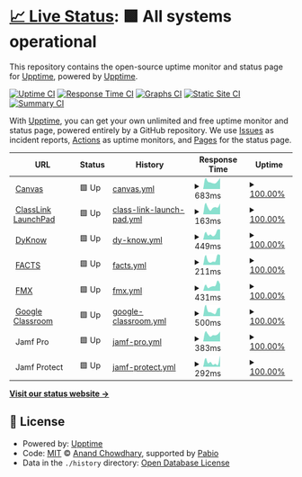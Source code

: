 # [📈 Live Status](https://upptime.github.io/upptime): <!--live status--> **🟩 All systems operational**

This repository contains the open-source uptime monitor and status page for [Upptime](https://upptime.js.org), powered by [Upptime](https://github.com/upptime/upptime).

[![Uptime CI](https://github.com/KeitheMyers/tfaUptime/workflows/Uptime%20CI/badge.svg)](https://github.com/KeitheMyers/tfaUptime/actions?query=workflow%3A%22Uptime+CI%22)
[![Response Time CI](https://github.com/KeitheMyers/tfaUptime/workflows/Response%20Time%20CI/badge.svg)](https://github.com/KeitheMyers/tfaUptime/actions?query=workflow%3A%22Response+Time+CI%22)
[![Graphs CI](https://github.com/KeitheMyers/tfaUptime/workflows/Graphs%20CI/badge.svg)](https://github.com/KeitheMyers/tfaUptime/actions?query=workflow%3A%22Graphs+CI%22)
[![Static Site CI](https://github.com/KeitheMyers/tfaUptime/workflows/Static%20Site%20CI/badge.svg)](https://github.com/KeitheMyers/tfaUptime/actions?query=workflow%3A%22Static+Site+CI%22)
[![Summary CI](https://github.com/KeitheMyers/tfaUptime/workflows/Summary%20CI/badge.svg)](https://github.com/KeitheMyers/tfaUptime/actions?query=workflow%3A%22Summary+CI%22)

With [Upptime](https://upptime.js.org), you can get your own unlimited and free uptime monitor and status page, powered entirely by a GitHub repository. We use [Issues](https://github.com/upptime/upptime/issues) as incident reports, [Actions](https://github.com/KeitheMyers/tfaUptime/actions) as uptime monitors, and [Pages](https://upptime.github.io/upptime) for the status page.

<!--start: status pages-->
<!-- This summary is generated by Upptime (https://github.com/upptime/upptime) -->
<!-- Do not edit this manually, your changes will be overwritten -->
<!-- prettier-ignore -->
| URL | Status | History | Response Time | Uptime |
| --- | ------ | ------- | ------------- | ------ |
| <img alt="" src="https://icons.duckduckgo.com/ip3/thefirstacademy.instructure.com.ico" height="13"> [Canvas](https://thefirstacademy.instructure.com/) | 🟩 Up | [canvas.yml](https://github.com/keithemyers/tfaUptime/commits/HEAD/history/canvas.yml) | <details><summary><img alt="Response time graph" src="./graphs/canvas/response-time-week.png" height="20"> 683ms</summary><br><a href="https://status.thefirstacademy.org/history/canvas"><img alt="Response time 1027" src="https://img.shields.io/endpoint?url=https%3A%2F%2Fraw.githubusercontent.com%2Fkeithemyers%2FtfaUptime%2FHEAD%2Fapi%2Fcanvas%2Fresponse-time.json"></a><br><a href="https://status.thefirstacademy.org/history/canvas"><img alt="24-hour response time 961" src="https://img.shields.io/endpoint?url=https%3A%2F%2Fraw.githubusercontent.com%2Fkeithemyers%2FtfaUptime%2FHEAD%2Fapi%2Fcanvas%2Fresponse-time-day.json"></a><br><a href="https://status.thefirstacademy.org/history/canvas"><img alt="7-day response time 683" src="https://img.shields.io/endpoint?url=https%3A%2F%2Fraw.githubusercontent.com%2Fkeithemyers%2FtfaUptime%2FHEAD%2Fapi%2Fcanvas%2Fresponse-time-week.json"></a><br><a href="https://status.thefirstacademy.org/history/canvas"><img alt="30-day response time 1230" src="https://img.shields.io/endpoint?url=https%3A%2F%2Fraw.githubusercontent.com%2Fkeithemyers%2FtfaUptime%2FHEAD%2Fapi%2Fcanvas%2Fresponse-time-month.json"></a><br><a href="https://status.thefirstacademy.org/history/canvas"><img alt="1-year response time 1027" src="https://img.shields.io/endpoint?url=https%3A%2F%2Fraw.githubusercontent.com%2Fkeithemyers%2FtfaUptime%2FHEAD%2Fapi%2Fcanvas%2Fresponse-time-year.json"></a></details> | <details><summary><a href="https://status.thefirstacademy.org/history/canvas">100.00%</a></summary><a href="https://status.thefirstacademy.org/history/canvas"><img alt="All-time uptime 99.97%" src="https://img.shields.io/endpoint?url=https%3A%2F%2Fraw.githubusercontent.com%2Fkeithemyers%2FtfaUptime%2FHEAD%2Fapi%2Fcanvas%2Fuptime.json"></a><br><a href="https://status.thefirstacademy.org/history/canvas"><img alt="24-hour uptime 100.00%" src="https://img.shields.io/endpoint?url=https%3A%2F%2Fraw.githubusercontent.com%2Fkeithemyers%2FtfaUptime%2FHEAD%2Fapi%2Fcanvas%2Fuptime-day.json"></a><br><a href="https://status.thefirstacademy.org/history/canvas"><img alt="7-day uptime 100.00%" src="https://img.shields.io/endpoint?url=https%3A%2F%2Fraw.githubusercontent.com%2Fkeithemyers%2FtfaUptime%2FHEAD%2Fapi%2Fcanvas%2Fuptime-week.json"></a><br><a href="https://status.thefirstacademy.org/history/canvas"><img alt="30-day uptime 99.93%" src="https://img.shields.io/endpoint?url=https%3A%2F%2Fraw.githubusercontent.com%2Fkeithemyers%2FtfaUptime%2FHEAD%2Fapi%2Fcanvas%2Fuptime-month.json"></a><br><a href="https://status.thefirstacademy.org/history/canvas"><img alt="1-year uptime 99.97%" src="https://img.shields.io/endpoint?url=https%3A%2F%2Fraw.githubusercontent.com%2Fkeithemyers%2FtfaUptime%2FHEAD%2Fapi%2Fcanvas%2Fuptime-year.json"></a></details>
| <img alt="" src="https://icons.duckduckgo.com/ip3/launchpad.classlink.com.ico" height="13"> [ClassLink LaunchPad](https://launchpad.classlink.com/thefirstacademy) | 🟩 Up | [class-link-launch-pad.yml](https://github.com/keithemyers/tfaUptime/commits/HEAD/history/class-link-launch-pad.yml) | <details><summary><img alt="Response time graph" src="./graphs/class-link-launch-pad/response-time-week.png" height="20"> 163ms</summary><br><a href="https://status.thefirstacademy.org/history/class-link-launch-pad"><img alt="Response time 147" src="https://img.shields.io/endpoint?url=https%3A%2F%2Fraw.githubusercontent.com%2Fkeithemyers%2FtfaUptime%2FHEAD%2Fapi%2Fclass-link-launch-pad%2Fresponse-time.json"></a><br><a href="https://status.thefirstacademy.org/history/class-link-launch-pad"><img alt="24-hour response time 238" src="https://img.shields.io/endpoint?url=https%3A%2F%2Fraw.githubusercontent.com%2Fkeithemyers%2FtfaUptime%2FHEAD%2Fapi%2Fclass-link-launch-pad%2Fresponse-time-day.json"></a><br><a href="https://status.thefirstacademy.org/history/class-link-launch-pad"><img alt="7-day response time 163" src="https://img.shields.io/endpoint?url=https%3A%2F%2Fraw.githubusercontent.com%2Fkeithemyers%2FtfaUptime%2FHEAD%2Fapi%2Fclass-link-launch-pad%2Fresponse-time-week.json"></a><br><a href="https://status.thefirstacademy.org/history/class-link-launch-pad"><img alt="30-day response time 147" src="https://img.shields.io/endpoint?url=https%3A%2F%2Fraw.githubusercontent.com%2Fkeithemyers%2FtfaUptime%2FHEAD%2Fapi%2Fclass-link-launch-pad%2Fresponse-time-month.json"></a><br><a href="https://status.thefirstacademy.org/history/class-link-launch-pad"><img alt="1-year response time 147" src="https://img.shields.io/endpoint?url=https%3A%2F%2Fraw.githubusercontent.com%2Fkeithemyers%2FtfaUptime%2FHEAD%2Fapi%2Fclass-link-launch-pad%2Fresponse-time-year.json"></a></details> | <details><summary><a href="https://status.thefirstacademy.org/history/class-link-launch-pad">100.00%</a></summary><a href="https://status.thefirstacademy.org/history/class-link-launch-pad"><img alt="All-time uptime 100.00%" src="https://img.shields.io/endpoint?url=https%3A%2F%2Fraw.githubusercontent.com%2Fkeithemyers%2FtfaUptime%2FHEAD%2Fapi%2Fclass-link-launch-pad%2Fuptime.json"></a><br><a href="https://status.thefirstacademy.org/history/class-link-launch-pad"><img alt="24-hour uptime 100.00%" src="https://img.shields.io/endpoint?url=https%3A%2F%2Fraw.githubusercontent.com%2Fkeithemyers%2FtfaUptime%2FHEAD%2Fapi%2Fclass-link-launch-pad%2Fuptime-day.json"></a><br><a href="https://status.thefirstacademy.org/history/class-link-launch-pad"><img alt="7-day uptime 100.00%" src="https://img.shields.io/endpoint?url=https%3A%2F%2Fraw.githubusercontent.com%2Fkeithemyers%2FtfaUptime%2FHEAD%2Fapi%2Fclass-link-launch-pad%2Fuptime-week.json"></a><br><a href="https://status.thefirstacademy.org/history/class-link-launch-pad"><img alt="30-day uptime 100.00%" src="https://img.shields.io/endpoint?url=https%3A%2F%2Fraw.githubusercontent.com%2Fkeithemyers%2FtfaUptime%2FHEAD%2Fapi%2Fclass-link-launch-pad%2Fuptime-month.json"></a><br><a href="https://status.thefirstacademy.org/history/class-link-launch-pad"><img alt="1-year uptime 100.00%" src="https://img.shields.io/endpoint?url=https%3A%2F%2Fraw.githubusercontent.com%2Fkeithemyers%2FtfaUptime%2FHEAD%2Fapi%2Fclass-link-launch-pad%2Fuptime-year.json"></a></details>
| <img alt="" src="https://icons.duckduckgo.com/ip3/dyknow.me.ico" height="13"> [DyKnow](https://dyknow.me/tfa) | 🟩 Up | [dy-know.yml](https://github.com/keithemyers/tfaUptime/commits/HEAD/history/dy-know.yml) | <details><summary><img alt="Response time graph" src="./graphs/dy-know/response-time-week.png" height="20"> 449ms</summary><br><a href="https://status.thefirstacademy.org/history/dy-know"><img alt="Response time 1150" src="https://img.shields.io/endpoint?url=https%3A%2F%2Fraw.githubusercontent.com%2Fkeithemyers%2FtfaUptime%2FHEAD%2Fapi%2Fdy-know%2Fresponse-time.json"></a><br><a href="https://status.thefirstacademy.org/history/dy-know"><img alt="24-hour response time 713" src="https://img.shields.io/endpoint?url=https%3A%2F%2Fraw.githubusercontent.com%2Fkeithemyers%2FtfaUptime%2FHEAD%2Fapi%2Fdy-know%2Fresponse-time-day.json"></a><br><a href="https://status.thefirstacademy.org/history/dy-know"><img alt="7-day response time 449" src="https://img.shields.io/endpoint?url=https%3A%2F%2Fraw.githubusercontent.com%2Fkeithemyers%2FtfaUptime%2FHEAD%2Fapi%2Fdy-know%2Fresponse-time-week.json"></a><br><a href="https://status.thefirstacademy.org/history/dy-know"><img alt="30-day response time 1042" src="https://img.shields.io/endpoint?url=https%3A%2F%2Fraw.githubusercontent.com%2Fkeithemyers%2FtfaUptime%2FHEAD%2Fapi%2Fdy-know%2Fresponse-time-month.json"></a><br><a href="https://status.thefirstacademy.org/history/dy-know"><img alt="1-year response time 1150" src="https://img.shields.io/endpoint?url=https%3A%2F%2Fraw.githubusercontent.com%2Fkeithemyers%2FtfaUptime%2FHEAD%2Fapi%2Fdy-know%2Fresponse-time-year.json"></a></details> | <details><summary><a href="https://status.thefirstacademy.org/history/dy-know">100.00%</a></summary><a href="https://status.thefirstacademy.org/history/dy-know"><img alt="All-time uptime 100.00%" src="https://img.shields.io/endpoint?url=https%3A%2F%2Fraw.githubusercontent.com%2Fkeithemyers%2FtfaUptime%2FHEAD%2Fapi%2Fdy-know%2Fuptime.json"></a><br><a href="https://status.thefirstacademy.org/history/dy-know"><img alt="24-hour uptime 100.00%" src="https://img.shields.io/endpoint?url=https%3A%2F%2Fraw.githubusercontent.com%2Fkeithemyers%2FtfaUptime%2FHEAD%2Fapi%2Fdy-know%2Fuptime-day.json"></a><br><a href="https://status.thefirstacademy.org/history/dy-know"><img alt="7-day uptime 100.00%" src="https://img.shields.io/endpoint?url=https%3A%2F%2Fraw.githubusercontent.com%2Fkeithemyers%2FtfaUptime%2FHEAD%2Fapi%2Fdy-know%2Fuptime-week.json"></a><br><a href="https://status.thefirstacademy.org/history/dy-know"><img alt="30-day uptime 100.00%" src="https://img.shields.io/endpoint?url=https%3A%2F%2Fraw.githubusercontent.com%2Fkeithemyers%2FtfaUptime%2FHEAD%2Fapi%2Fdy-know%2Fuptime-month.json"></a><br><a href="https://status.thefirstacademy.org/history/dy-know"><img alt="1-year uptime 100.00%" src="https://img.shields.io/endpoint?url=https%3A%2F%2Fraw.githubusercontent.com%2Fkeithemyers%2FtfaUptime%2FHEAD%2Fapi%2Fdy-know%2Fuptime-year.json"></a></details>
| <img alt="" src="https://icons.duckduckgo.com/ip3/renweb1.renweb.com.ico" height="13"> [FACTS](https://renweb1.renweb.com/renweb1/#/Home) | 🟩 Up | [facts.yml](https://github.com/keithemyers/tfaUptime/commits/HEAD/history/facts.yml) | <details><summary><img alt="Response time graph" src="./graphs/facts/response-time-week.png" height="20"> 211ms</summary><br><a href="https://status.thefirstacademy.org/history/facts"><img alt="Response time 174" src="https://img.shields.io/endpoint?url=https%3A%2F%2Fraw.githubusercontent.com%2Fkeithemyers%2FtfaUptime%2FHEAD%2Fapi%2Ffacts%2Fresponse-time.json"></a><br><a href="https://status.thefirstacademy.org/history/facts"><img alt="24-hour response time 347" src="https://img.shields.io/endpoint?url=https%3A%2F%2Fraw.githubusercontent.com%2Fkeithemyers%2FtfaUptime%2FHEAD%2Fapi%2Ffacts%2Fresponse-time-day.json"></a><br><a href="https://status.thefirstacademy.org/history/facts"><img alt="7-day response time 211" src="https://img.shields.io/endpoint?url=https%3A%2F%2Fraw.githubusercontent.com%2Fkeithemyers%2FtfaUptime%2FHEAD%2Fapi%2Ffacts%2Fresponse-time-week.json"></a><br><a href="https://status.thefirstacademy.org/history/facts"><img alt="30-day response time 171" src="https://img.shields.io/endpoint?url=https%3A%2F%2Fraw.githubusercontent.com%2Fkeithemyers%2FtfaUptime%2FHEAD%2Fapi%2Ffacts%2Fresponse-time-month.json"></a><br><a href="https://status.thefirstacademy.org/history/facts"><img alt="1-year response time 174" src="https://img.shields.io/endpoint?url=https%3A%2F%2Fraw.githubusercontent.com%2Fkeithemyers%2FtfaUptime%2FHEAD%2Fapi%2Ffacts%2Fresponse-time-year.json"></a></details> | <details><summary><a href="https://status.thefirstacademy.org/history/facts">100.00%</a></summary><a href="https://status.thefirstacademy.org/history/facts"><img alt="All-time uptime 99.89%" src="https://img.shields.io/endpoint?url=https%3A%2F%2Fraw.githubusercontent.com%2Fkeithemyers%2FtfaUptime%2FHEAD%2Fapi%2Ffacts%2Fuptime.json"></a><br><a href="https://status.thefirstacademy.org/history/facts"><img alt="24-hour uptime 100.00%" src="https://img.shields.io/endpoint?url=https%3A%2F%2Fraw.githubusercontent.com%2Fkeithemyers%2FtfaUptime%2FHEAD%2Fapi%2Ffacts%2Fuptime-day.json"></a><br><a href="https://status.thefirstacademy.org/history/facts"><img alt="7-day uptime 100.00%" src="https://img.shields.io/endpoint?url=https%3A%2F%2Fraw.githubusercontent.com%2Fkeithemyers%2FtfaUptime%2FHEAD%2Fapi%2Ffacts%2Fuptime-week.json"></a><br><a href="https://status.thefirstacademy.org/history/facts"><img alt="30-day uptime 99.70%" src="https://img.shields.io/endpoint?url=https%3A%2F%2Fraw.githubusercontent.com%2Fkeithemyers%2FtfaUptime%2FHEAD%2Fapi%2Ffacts%2Fuptime-month.json"></a><br><a href="https://status.thefirstacademy.org/history/facts"><img alt="1-year uptime 99.89%" src="https://img.shields.io/endpoint?url=https%3A%2F%2Fraw.githubusercontent.com%2Fkeithemyers%2FtfaUptime%2FHEAD%2Fapi%2Ffacts%2Fuptime-year.json"></a></details>
| <img alt="" src="https://icons.duckduckgo.com/ip3/tfa.gofmx.com.ico" height="13"> [FMX](https://tfa.gofmx.com/login) | 🟩 Up | [fmx.yml](https://github.com/keithemyers/tfaUptime/commits/HEAD/history/fmx.yml) | <details><summary><img alt="Response time graph" src="./graphs/fmx/response-time-week.png" height="20"> 431ms</summary><br><a href="https://status.thefirstacademy.org/history/fmx"><img alt="Response time 436" src="https://img.shields.io/endpoint?url=https%3A%2F%2Fraw.githubusercontent.com%2Fkeithemyers%2FtfaUptime%2FHEAD%2Fapi%2Ffmx%2Fresponse-time.json"></a><br><a href="https://status.thefirstacademy.org/history/fmx"><img alt="24-hour response time 513" src="https://img.shields.io/endpoint?url=https%3A%2F%2Fraw.githubusercontent.com%2Fkeithemyers%2FtfaUptime%2FHEAD%2Fapi%2Ffmx%2Fresponse-time-day.json"></a><br><a href="https://status.thefirstacademy.org/history/fmx"><img alt="7-day response time 431" src="https://img.shields.io/endpoint?url=https%3A%2F%2Fraw.githubusercontent.com%2Fkeithemyers%2FtfaUptime%2FHEAD%2Fapi%2Ffmx%2Fresponse-time-week.json"></a><br><a href="https://status.thefirstacademy.org/history/fmx"><img alt="30-day response time 412" src="https://img.shields.io/endpoint?url=https%3A%2F%2Fraw.githubusercontent.com%2Fkeithemyers%2FtfaUptime%2FHEAD%2Fapi%2Ffmx%2Fresponse-time-month.json"></a><br><a href="https://status.thefirstacademy.org/history/fmx"><img alt="1-year response time 436" src="https://img.shields.io/endpoint?url=https%3A%2F%2Fraw.githubusercontent.com%2Fkeithemyers%2FtfaUptime%2FHEAD%2Fapi%2Ffmx%2Fresponse-time-year.json"></a></details> | <details><summary><a href="https://status.thefirstacademy.org/history/fmx">100.00%</a></summary><a href="https://status.thefirstacademy.org/history/fmx"><img alt="All-time uptime 99.98%" src="https://img.shields.io/endpoint?url=https%3A%2F%2Fraw.githubusercontent.com%2Fkeithemyers%2FtfaUptime%2FHEAD%2Fapi%2Ffmx%2Fuptime.json"></a><br><a href="https://status.thefirstacademy.org/history/fmx"><img alt="24-hour uptime 100.00%" src="https://img.shields.io/endpoint?url=https%3A%2F%2Fraw.githubusercontent.com%2Fkeithemyers%2FtfaUptime%2FHEAD%2Fapi%2Ffmx%2Fuptime-day.json"></a><br><a href="https://status.thefirstacademy.org/history/fmx"><img alt="7-day uptime 100.00%" src="https://img.shields.io/endpoint?url=https%3A%2F%2Fraw.githubusercontent.com%2Fkeithemyers%2FtfaUptime%2FHEAD%2Fapi%2Ffmx%2Fuptime-week.json"></a><br><a href="https://status.thefirstacademy.org/history/fmx"><img alt="30-day uptime 99.95%" src="https://img.shields.io/endpoint?url=https%3A%2F%2Fraw.githubusercontent.com%2Fkeithemyers%2FtfaUptime%2FHEAD%2Fapi%2Ffmx%2Fuptime-month.json"></a><br><a href="https://status.thefirstacademy.org/history/fmx"><img alt="1-year uptime 99.98%" src="https://img.shields.io/endpoint?url=https%3A%2F%2Fraw.githubusercontent.com%2Fkeithemyers%2FtfaUptime%2FHEAD%2Fapi%2Ffmx%2Fuptime-year.json"></a></details>
| <img alt="" src="https://icons.duckduckgo.com/ip3/classroom.google.com.ico" height="13"> [Google Classroom](https://classroom.google.com) | 🟩 Up | [google-classroom.yml](https://github.com/keithemyers/tfaUptime/commits/HEAD/history/google-classroom.yml) | <details><summary><img alt="Response time graph" src="./graphs/google-classroom/response-time-week.png" height="20"> 500ms</summary><br><a href="https://status.thefirstacademy.org/history/google-classroom"><img alt="Response time 511" src="https://img.shields.io/endpoint?url=https%3A%2F%2Fraw.githubusercontent.com%2Fkeithemyers%2FtfaUptime%2FHEAD%2Fapi%2Fgoogle-classroom%2Fresponse-time.json"></a><br><a href="https://status.thefirstacademy.org/history/google-classroom"><img alt="24-hour response time 739" src="https://img.shields.io/endpoint?url=https%3A%2F%2Fraw.githubusercontent.com%2Fkeithemyers%2FtfaUptime%2FHEAD%2Fapi%2Fgoogle-classroom%2Fresponse-time-day.json"></a><br><a href="https://status.thefirstacademy.org/history/google-classroom"><img alt="7-day response time 500" src="https://img.shields.io/endpoint?url=https%3A%2F%2Fraw.githubusercontent.com%2Fkeithemyers%2FtfaUptime%2FHEAD%2Fapi%2Fgoogle-classroom%2Fresponse-time-week.json"></a><br><a href="https://status.thefirstacademy.org/history/google-classroom"><img alt="30-day response time 565" src="https://img.shields.io/endpoint?url=https%3A%2F%2Fraw.githubusercontent.com%2Fkeithemyers%2FtfaUptime%2FHEAD%2Fapi%2Fgoogle-classroom%2Fresponse-time-month.json"></a><br><a href="https://status.thefirstacademy.org/history/google-classroom"><img alt="1-year response time 511" src="https://img.shields.io/endpoint?url=https%3A%2F%2Fraw.githubusercontent.com%2Fkeithemyers%2FtfaUptime%2FHEAD%2Fapi%2Fgoogle-classroom%2Fresponse-time-year.json"></a></details> | <details><summary><a href="https://status.thefirstacademy.org/history/google-classroom">100.00%</a></summary><a href="https://status.thefirstacademy.org/history/google-classroom"><img alt="All-time uptime 100.00%" src="https://img.shields.io/endpoint?url=https%3A%2F%2Fraw.githubusercontent.com%2Fkeithemyers%2FtfaUptime%2FHEAD%2Fapi%2Fgoogle-classroom%2Fuptime.json"></a><br><a href="https://status.thefirstacademy.org/history/google-classroom"><img alt="24-hour uptime 100.00%" src="https://img.shields.io/endpoint?url=https%3A%2F%2Fraw.githubusercontent.com%2Fkeithemyers%2FtfaUptime%2FHEAD%2Fapi%2Fgoogle-classroom%2Fuptime-day.json"></a><br><a href="https://status.thefirstacademy.org/history/google-classroom"><img alt="7-day uptime 100.00%" src="https://img.shields.io/endpoint?url=https%3A%2F%2Fraw.githubusercontent.com%2Fkeithemyers%2FtfaUptime%2FHEAD%2Fapi%2Fgoogle-classroom%2Fuptime-week.json"></a><br><a href="https://status.thefirstacademy.org/history/google-classroom"><img alt="30-day uptime 100.00%" src="https://img.shields.io/endpoint?url=https%3A%2F%2Fraw.githubusercontent.com%2Fkeithemyers%2FtfaUptime%2FHEAD%2Fapi%2Fgoogle-classroom%2Fuptime-month.json"></a><br><a href="https://status.thefirstacademy.org/history/google-classroom"><img alt="1-year uptime 100.00%" src="https://img.shields.io/endpoint?url=https%3A%2F%2Fraw.githubusercontent.com%2Fkeithemyers%2FtfaUptime%2FHEAD%2Fapi%2Fgoogle-classroom%2Fuptime-year.json"></a></details>
| <img alt="" src="https://icons.duckduckgo.com/ip3/null.ico" height="13"> Jamf Pro | 🟩 Up | [jamf-pro.yml](https://github.com/keithemyers/tfaUptime/commits/HEAD/history/jamf-pro.yml) | <details><summary><img alt="Response time graph" src="./graphs/jamf-pro/response-time-week.png" height="20"> 383ms</summary><br><a href="https://status.thefirstacademy.org/history/jamf-pro"><img alt="Response time 332" src="https://img.shields.io/endpoint?url=https%3A%2F%2Fraw.githubusercontent.com%2Fkeithemyers%2FtfaUptime%2FHEAD%2Fapi%2Fjamf-pro%2Fresponse-time.json"></a><br><a href="https://status.thefirstacademy.org/history/jamf-pro"><img alt="24-hour response time 519" src="https://img.shields.io/endpoint?url=https%3A%2F%2Fraw.githubusercontent.com%2Fkeithemyers%2FtfaUptime%2FHEAD%2Fapi%2Fjamf-pro%2Fresponse-time-day.json"></a><br><a href="https://status.thefirstacademy.org/history/jamf-pro"><img alt="7-day response time 383" src="https://img.shields.io/endpoint?url=https%3A%2F%2Fraw.githubusercontent.com%2Fkeithemyers%2FtfaUptime%2FHEAD%2Fapi%2Fjamf-pro%2Fresponse-time-week.json"></a><br><a href="https://status.thefirstacademy.org/history/jamf-pro"><img alt="30-day response time 336" src="https://img.shields.io/endpoint?url=https%3A%2F%2Fraw.githubusercontent.com%2Fkeithemyers%2FtfaUptime%2FHEAD%2Fapi%2Fjamf-pro%2Fresponse-time-month.json"></a><br><a href="https://status.thefirstacademy.org/history/jamf-pro"><img alt="1-year response time 332" src="https://img.shields.io/endpoint?url=https%3A%2F%2Fraw.githubusercontent.com%2Fkeithemyers%2FtfaUptime%2FHEAD%2Fapi%2Fjamf-pro%2Fresponse-time-year.json"></a></details> | <details><summary><a href="https://status.thefirstacademy.org/history/jamf-pro">100.00%</a></summary><a href="https://status.thefirstacademy.org/history/jamf-pro"><img alt="All-time uptime 98.82%" src="https://img.shields.io/endpoint?url=https%3A%2F%2Fraw.githubusercontent.com%2Fkeithemyers%2FtfaUptime%2FHEAD%2Fapi%2Fjamf-pro%2Fuptime.json"></a><br><a href="https://status.thefirstacademy.org/history/jamf-pro"><img alt="24-hour uptime 100.00%" src="https://img.shields.io/endpoint?url=https%3A%2F%2Fraw.githubusercontent.com%2Fkeithemyers%2FtfaUptime%2FHEAD%2Fapi%2Fjamf-pro%2Fuptime-day.json"></a><br><a href="https://status.thefirstacademy.org/history/jamf-pro"><img alt="7-day uptime 100.00%" src="https://img.shields.io/endpoint?url=https%3A%2F%2Fraw.githubusercontent.com%2Fkeithemyers%2FtfaUptime%2FHEAD%2Fapi%2Fjamf-pro%2Fuptime-week.json"></a><br><a href="https://status.thefirstacademy.org/history/jamf-pro"><img alt="30-day uptime 99.80%" src="https://img.shields.io/endpoint?url=https%3A%2F%2Fraw.githubusercontent.com%2Fkeithemyers%2FtfaUptime%2FHEAD%2Fapi%2Fjamf-pro%2Fuptime-month.json"></a><br><a href="https://status.thefirstacademy.org/history/jamf-pro"><img alt="1-year uptime 98.82%" src="https://img.shields.io/endpoint?url=https%3A%2F%2Fraw.githubusercontent.com%2Fkeithemyers%2FtfaUptime%2FHEAD%2Fapi%2Fjamf-pro%2Fuptime-year.json"></a></details>
| <img alt="" src="https://icons.duckduckgo.com/ip3/null.ico" height="13"> Jamf Protect | 🟩 Up | [jamf-protect.yml](https://github.com/keithemyers/tfaUptime/commits/HEAD/history/jamf-protect.yml) | <details><summary><img alt="Response time graph" src="./graphs/jamf-protect/response-time-week.png" height="20"> 292ms</summary><br><a href="https://status.thefirstacademy.org/history/jamf-protect"><img alt="Response time 288" src="https://img.shields.io/endpoint?url=https%3A%2F%2Fraw.githubusercontent.com%2Fkeithemyers%2FtfaUptime%2FHEAD%2Fapi%2Fjamf-protect%2Fresponse-time.json"></a><br><a href="https://status.thefirstacademy.org/history/jamf-protect"><img alt="24-hour response time 671" src="https://img.shields.io/endpoint?url=https%3A%2F%2Fraw.githubusercontent.com%2Fkeithemyers%2FtfaUptime%2FHEAD%2Fapi%2Fjamf-protect%2Fresponse-time-day.json"></a><br><a href="https://status.thefirstacademy.org/history/jamf-protect"><img alt="7-day response time 292" src="https://img.shields.io/endpoint?url=https%3A%2F%2Fraw.githubusercontent.com%2Fkeithemyers%2FtfaUptime%2FHEAD%2Fapi%2Fjamf-protect%2Fresponse-time-week.json"></a><br><a href="https://status.thefirstacademy.org/history/jamf-protect"><img alt="30-day response time 303" src="https://img.shields.io/endpoint?url=https%3A%2F%2Fraw.githubusercontent.com%2Fkeithemyers%2FtfaUptime%2FHEAD%2Fapi%2Fjamf-protect%2Fresponse-time-month.json"></a><br><a href="https://status.thefirstacademy.org/history/jamf-protect"><img alt="1-year response time 288" src="https://img.shields.io/endpoint?url=https%3A%2F%2Fraw.githubusercontent.com%2Fkeithemyers%2FtfaUptime%2FHEAD%2Fapi%2Fjamf-protect%2Fresponse-time-year.json"></a></details> | <details><summary><a href="https://status.thefirstacademy.org/history/jamf-protect">100.00%</a></summary><a href="https://status.thefirstacademy.org/history/jamf-protect"><img alt="All-time uptime 100.00%" src="https://img.shields.io/endpoint?url=https%3A%2F%2Fraw.githubusercontent.com%2Fkeithemyers%2FtfaUptime%2FHEAD%2Fapi%2Fjamf-protect%2Fuptime.json"></a><br><a href="https://status.thefirstacademy.org/history/jamf-protect"><img alt="24-hour uptime 100.00%" src="https://img.shields.io/endpoint?url=https%3A%2F%2Fraw.githubusercontent.com%2Fkeithemyers%2FtfaUptime%2FHEAD%2Fapi%2Fjamf-protect%2Fuptime-day.json"></a><br><a href="https://status.thefirstacademy.org/history/jamf-protect"><img alt="7-day uptime 100.00%" src="https://img.shields.io/endpoint?url=https%3A%2F%2Fraw.githubusercontent.com%2Fkeithemyers%2FtfaUptime%2FHEAD%2Fapi%2Fjamf-protect%2Fuptime-week.json"></a><br><a href="https://status.thefirstacademy.org/history/jamf-protect"><img alt="30-day uptime 100.00%" src="https://img.shields.io/endpoint?url=https%3A%2F%2Fraw.githubusercontent.com%2Fkeithemyers%2FtfaUptime%2FHEAD%2Fapi%2Fjamf-protect%2Fuptime-month.json"></a><br><a href="https://status.thefirstacademy.org/history/jamf-protect"><img alt="1-year uptime 100.00%" src="https://img.shields.io/endpoint?url=https%3A%2F%2Fraw.githubusercontent.com%2Fkeithemyers%2FtfaUptime%2FHEAD%2Fapi%2Fjamf-protect%2Fuptime-year.json"></a></details>

<!--end: status pages-->

[**Visit our status website →**](https://upptime.github.io/upptime)

## 📄 License

- Powered by: [Upptime](https://github.com/upptime/upptime)
- Code: [MIT](./LICENSE) © [Anand Chowdhary](https://anandchowdhary.com), supported by [Pabio](https://pabio.com)
- Data in the `./history` directory: [Open Database License](https://opendatacommons.org/licenses/odbl/1-0/)
